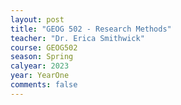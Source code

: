 ```yaml
---
layout: post
title: "GEOG 502 - Research Methods"
teacher: "Dr. Erica Smithwick"
course: GEOG502
season: Spring
calyear: 2023
year: YearOne
comments: false
---
```

